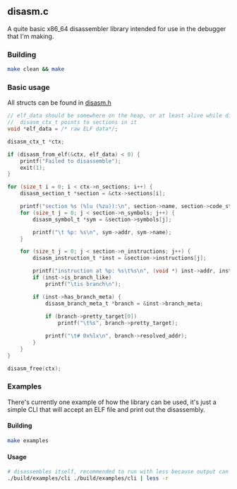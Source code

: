 ## disasm.c
A quite basic x86_64 disassembler library intended for use in the debugger that I'm making.

### Building
```sh
make clean && make
```

### Basic usage
All structs can be found in [disasm.h](./disasm.h)
```c
// elf_data should be somewhere on the heap, or at least alive while disasm_ctx_t is used by something
//  disasm_ctx_t points to sections in it
void *elf_data = /* raw ELF data*/;

disasm_ctx_t *ctx;

if (disasm_from_elf(&ctx, elf_data) < 0) {
    printf("Failed to disassemble");
    exit(1);
}

for (size_t i = 0; i < ctx->n_sections; i++) {
    disasm_section_t *section = &ctx->sections[i];

    printf("section %s (%lu (%zu)):\n", section->name, section->code_start, section->size);
    for (size_t j = 0; j < section->n_symbols; j++) {
        disasm_symbol_t *sym = &section->symbols[j];

        printf("\t %p: %s\n", sym->addr, sym->name);
    }

    for (size_t j = 0; j < section->n_instructions; j++) {
        disasm_instruction_t *inst = &section->instructions[j];

        printf("instruction at %p: %s\t%s\n", (void *) inst->addr, inst->inst_name, inst->inst_args);
        if (inst->is_branch_like)
            printf("\tis branch\n");

        if (inst->has_branch_meta) {
            disasm_branch_meta_t *branch = &inst->branch_meta;
            
            if (branch->pretty_target[0])
                printf("\t%s", branch->pretty_target);

            printf("\t# 0x%lx\n", branch->resolved_addr);
        }
    }
}

disasm_free(ctx);
```

### Examples
There's currently one example of how the library can be used, it's just a simple CLI that will accept an ELF file and print out the disassembly.

#### Building
```sh
make examples
```

#### Usage
```sh
# disassembles itself, recommended to run with less because output can be quite big
./build/examples/cli ./build/examples/cli | less -r
```